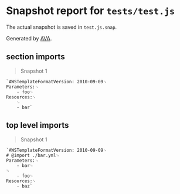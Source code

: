 # Snapshot report for `tests/test.js`

The actual snapshot is saved in `test.js.snap`.

Generated by [AVA](https://avajs.dev).

## section imports

> Snapshot 1

    `AWSTemplateFormatVersion: 2010-09-09␊
    Parameters:␊
        - foo␊
    Resources:␊
        ␊
        - bar`

## top level imports

> Snapshot 1

    `AWSTemplateFormatVersion: 2010-09-09␊
    # @import ./bar.yml␊
    Parameters:␊
        - bar␊
    ␊
        - foo␊
    Resources:␊
        - baz`
